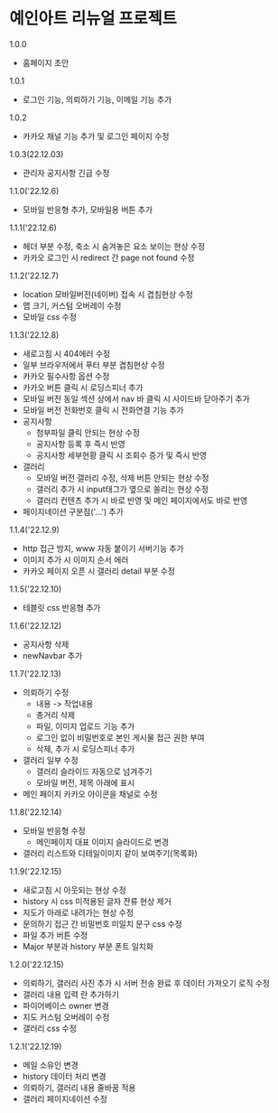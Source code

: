# 예인아트 리뉴얼 프로젝트

1.0.0
- 홈페이지 초안 

1.0.1 
- 로그인 기능, 의뢰하기 기능, 이메일 기능 추가 

1.0.2
- 카카오 채널 기능 추가 및 로그인 페이지 수정

1.0.3(22.12.03)
- 관리자 공지사항 긴급 수정

1.1.0('22.12.6)
- 모바일 반응형 추가, 모바일용 버튼 추가

1.1.1('22.12.6)
- 헤더 부분 수정, 축소 시 숨겨놓은 요소 보이는 현상 수정
- 카카오 로그인 시 redirect 간 page not found 수정

1.1.2('22.12.7)
- location 모바일버전(네이버) 접속 시 겹침현상 수정
- 맵 크기, 커스텀 오버레이 수정
- 모바일 css 수정

1.1.3('22.12.8)
- 새로고침 시 404에러 수정
- 일부 브라우저에서 푸터 부분 겹침현상 수정
- 카카오 필수사항 옵션 수정
- 카카오 버튼 클릭 시 로딩스피너 추가
- 모바일 버전 동일 섹션 상에서 nav 바 클릭 시 사이드바 닫아주기 추가
- 모바일 버전 전화번호 클릭 시 전화연결 기능 추가
- 공지사항 
  - 첨부파일 클릭 안되는 현상 수정
  - 공지사항 등록 후 즉시 반영 
  - 공지사항 세부현황 클릭 시 조회수 증가 및 즉시 반영
- 갤러리
  - 모바일 버전 갤러리 수정, 삭제 버튼 안되는 현상 수정
  - 갤러리 추가 시 input태그가 옆으로 쏠리는 현상 수정
  - 갤러리 컨텐츠 추가 시 바로 반영 및 메인 페이지에서도 바로 반영
- 페이지네이션 구분점('...') 추가

1.1.4('22.12.9)
- http 접근 방지, www 자동 붙이기 서버기능 추가
- 이미지 추가 시 이미지 순서 에러 
- 카카오 페이지 오픈 시 갤러리 detail 부분 수정


1.1.5('22.12.10)
- 테블릿 css 반응형 추가

1.1.6('22.12.12)
- 공지사항 삭제
- newNavbar 추가 

1.1.7('22.12.13)
- 의뢰하기 수정
  - 내용 -> 작업내용
  - 총거리 삭제
  - 파일, 이미지 업로드 기능 추가
  - 로그인 없이 비밀번호로 본인 게시물 접근 권한 부여
  - 삭제, 추가 시 로딩스피너 추가
- 갤러리 일부 수정
  - 갤러리 슬라이드 자동으로 넘겨주기 
  - 모바일 버전, 제목 아래에 표시
- 메인 페이지 카카오 아이콘을 채널로 수정

1.1.8('22.12.14)
- 모바일 반응형 수정
  - 메인페이지 대표 이미지 슬라이드로 변경
- 갤러리 리스트와 디테일이미지 같이 보여주기(목록화)

1.1.9('22.12.15)
- 새로고침 시 아웃되는 현상 수정
- history 시 css 미적용된 글자 잔류 현상 제거
- 지도가 아래로 내려가는 현상 수정
- 문의하기 접근 간 비밀번호 미일치 문구 css 수정
- 파일 추가 버튼 수정
- Major 부분과 history 부분 폰트 일치화

1.2.0('22.12.15)
- 의뢰하기, 갤러리 사진 추가 시 서버 전송 완료 후 데이터 가져오기 로직 수정
- 갤러리 내용 입력 란 추가하기
- 파이어베이스 owner 변경
- 지도 커스텀 오버레이 수정
- 갤러리 css 수정

1.2.1('22.12.19)
- 메일 소유인 변경
- history 데이터 처리 변경
- 의뢰하기, 갤러리 내용 줄바꿈 적용
- 갤러리 페이지네이션 수정